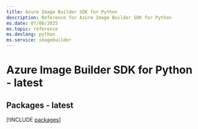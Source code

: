 ```yaml
---
title: Azure Image Builder SDK for Python
description: Reference for Azure Image Builder SDK for Python
ms.date: 07/08/2025
ms.topic: reference
ms.devlang: python
ms.service: imagebuilder
---
```

# Azure Image Builder SDK for Python - latest
## Packages - latest
[!INCLUDE [packages](image-builder-index.md)]